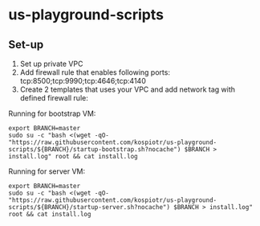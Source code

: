 # us-playground-scripts
## Set-up

1. Set up private VPC
2. Add firewall rule that enables following ports: tcp:8500;tcp:9990;tcp:4646;tcp:4140
3. Create 2 templates that uses your VPC and add network tag with defined firewall rule:

Running for bootstrap VM:

```
export BRANCH=master
sudo su -c "bash <(wget -qO- "https://raw.githubusercontent.com/kospiotr/us-playground-scripts/${BRANCH}/startup-bootstrap.sh?nocache") $BRANCH > install.log" root && cat install.log
```

Running for server VM:

```
export BRANCH=master
sudo su -c "bash <(wget -qO- "https://raw.githubusercontent.com/kospiotr/us-playground-scripts/${BRANCH}/startup-server.sh?nocache") $BRANCH > install.log" root && cat install.log
```
